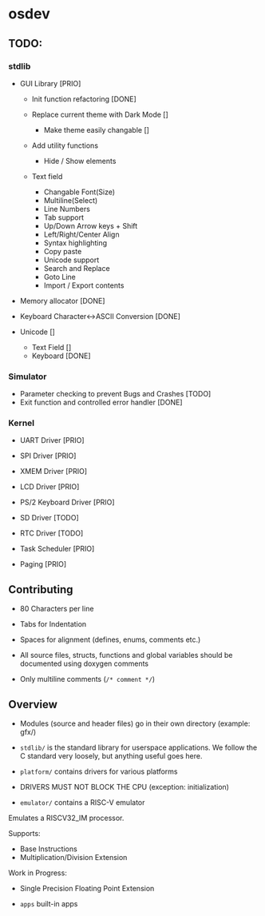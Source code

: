 # osdev

## TODO:

### stdlib
- GUI Library [PRIO]
	- Init function refactoring [DONE]
	- Replace current theme with Dark Mode []
		- Make theme easily changable []

	- Add utility functions
		- Hide / Show elements

	- Text field
		- Changable Font(Size)
		- Multiline(Select)
		- Line Numbers
		- Tab support
		- Up/Down Arrow keys + Shift
		- Left/Right/Center Align
		- Syntax highlighting
		- Copy paste
		- Unicode support
		- Search and Replace
		- Goto Line
		- Import / Export contents

- Memory allocator [DONE]
- Keyboard Character<->ASCII Conversion [DONE]

- Unicode []
	- Text Field []
	- Keyboard [DONE]

### Simulator
- Parameter checking to prevent Bugs and Crashes [TODO]
- Exit function and controlled error handler [DONE]

### Kernel
- UART Driver [PRIO]
- SPI Driver [PRIO]
- XMEM Driver [PRIO]
- LCD Driver [PRIO]
- PS/2 Keyboard Driver [PRIO]

- SD Driver [TODO]
- RTC Driver [TODO]

- Task Scheduler [PRIO]
- Paging [PRIO]

## Contributing
- 80 Characters per line
- Tabs for Indentation
- Spaces for alignment (defines, enums, comments etc.)
- All source files, structs, functions and global variables should be
  documented using doxygen comments

- Only multiline comments (`/* comment */`)

## Overview

- Modules (source and header files) go in their own directory (example: gfx/)

- `stdlib/` is the standard library for userspace applications.
  We follow the C standard very loosely, but anything useful goes here.

- `platform/` contains drivers for various platforms

- DRIVERS MUST NOT BLOCK THE CPU (exception: initialization)

- `emulator/` contains a RISC-V emulator

Emulates a RISCV32_IM processor.

Supports:
- Base Instructions
- Multiplication/Division Extension

Work in Progress:
- Single Precision Floating Point Extension

- `apps` built-in apps

